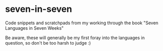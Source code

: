 seven-in-seven
==============

Code snippets and scratchpads from my working through the book "Seven Languages in Seven Weeks"

Be aware, these will generally be my first foray into the languages in question, so don't be too harsh to judge :)

